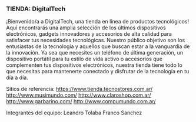 ### TIENDA: DigitalTech
¡Bienvenido/a a DigitalTech, una tienda en línea de productos tecnológicos! Aquí encontrarás una amplia selección de los últimos dispositivos electrónicos, gadgets innovadores y accesorios de alta calidad para satisfacer tus necesidades tecnológicas.
Nuestro público objetivo son los entusiastas de la tecnología y aquellos que buscan estar a la vanguardia de la innovación. Ya sea que necesites un teléfono de última generación, un dispositivo portátil para tu estilo de vida activo o accesorios que complementen tus dispositivos electrónicos, nuestra tienda tiene todo lo que necesitas para mantenerte conectado y disfrutar de la tecnología en tu día a día.

Sitios de referencia: 
                      https://www.tienda.tecnostores.com.ar/
                      http://www.musimundo.com/
                      http://www.claroshop.com.ar/ 
                      http://www.garbarino.com/ 
                      http://www.compumundo.com.ar/


Integrantes del equipo: 
 Leandro Tolaba
 Franco Sanchez